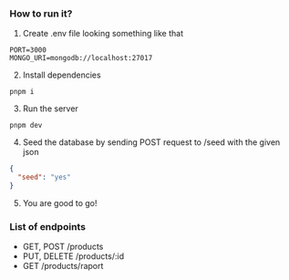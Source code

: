 ### How to run it?

1. Create .env file looking something like that

```
PORT=3000
MONGO_URI=mongodb://localhost:27017
```

2. Install dependencies

```
pnpm i
```

3. Run the server

```
pnpm dev
```

4. Seed the database by sending POST request to /seed with the given json

```json
{
  "seed": "yes"
}
```

5. You are good to go!

### List of endpoints

- GET, POST /products
- PUT, DELETE /products/:id
- GET /products/raport
